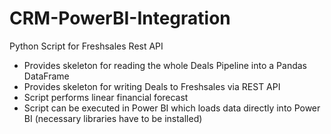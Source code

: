 # CRM-PowerBI-Integration
Python Script for Freshsales Rest API

- Provides skeleton for reading the whole Deals Pipeline into a Pandas DataFrame
- Provides skeleton for writing Deals to Freshsales via REST API
- Script performs linear financial forecast
- Script can be executed in Power BI which loads data directly into Power BI (necessary libraries have to be installed)

